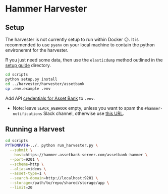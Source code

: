 # Hammer Harvester

## Setup

The harvester is not currently setup to run within Docker 😕. It is recommended to use `pyenv` on your local machine to contain the python environemnt for the harvester.

ّIf you just need some data, then use the `elasticdump` method outlined in the [setup guide](../docs/getting-started.md) directory.

```sh
cd scripts
python setup.py install
cd ../harvester/harvester/assetbank
cp .env.example .env
```

Add API [credentials for Asset Bank](http://tpm.office.cogapp.com/index.php/pwd/view/769) to `.env`.

-   Note: leave `SLACK_WEBHOOK` empty, unless you want to spam the `#hammer-notifications` Slack channel, otherwise use [this URL](https://tpm.office.cogapp.com/index.php/pwd/view/1059).

## Running a Harvest

```sh
cd scripts
PYTHONPATH=../. python run_harvester.py \
  --submit \
  --host=https://hammer.assetbank-server.com/assetbank-hammer \
  --port=9201 \
  --scheme=http \
  --alias=videos \
  --asset-type=1 \
  --search-domain=http://localhost:9201 \
  --storage=/path/to/repo/shared/storage/app \
  --limit=20
```
